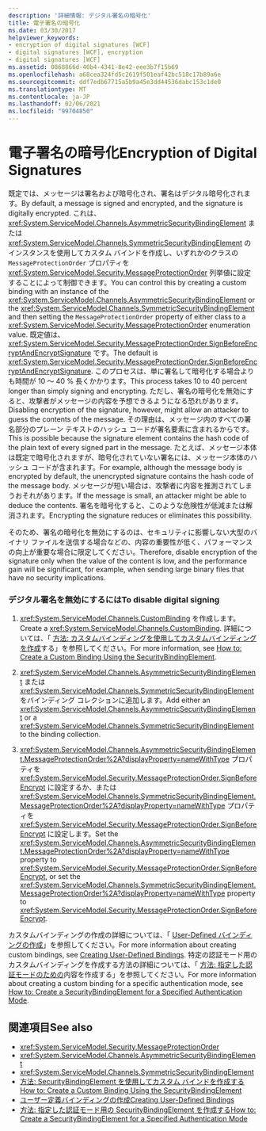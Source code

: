 ```yaml
---
description: '詳細情報: デジタル署名の暗号化'
title: 電子署名の暗号化
ms.date: 03/30/2017
helpviewer_keywords:
- encryption of digital signatures [WCF]
- digital signatures [WCF], encryption
- digital signatures [WCF]
ms.assetid: 0868866d-40b4-4341-8e42-eee3b7f15b69
ms.openlocfilehash: a68cea324fd5c2619f501eaf42bc518c17b89a6e
ms.sourcegitcommit: ddf7edb67715a5b9a45e3dd44536dabc153c1de0
ms.translationtype: MT
ms.contentlocale: ja-JP
ms.lasthandoff: 02/06/2021
ms.locfileid: "99704850"
---
```

# <a name="encryption-of-digital-signatures"></a><span data-ttu-id="bea72-103">電子署名の暗号化</span><span class="sxs-lookup"><span data-stu-id="bea72-103">Encryption of Digital Signatures</span></span>

<span data-ttu-id="bea72-104">既定では、メッセージは署名および暗号化され、署名はデジタル暗号化されます。</span><span class="sxs-lookup"><span data-stu-id="bea72-104">By default, a message is signed and encrypted, and the signature is digitally encrypted.</span></span> <span data-ttu-id="bea72-105">これは、<xref:System.ServiceModel.Channels.AsymmetricSecurityBindingElement> または <xref:System.ServiceModel.Channels.SymmetricSecurityBindingElement> のインスタンスを使用してカスタム バインドを作成し、いずれかのクラスの `MessageProtectionOrder` プロパティを <xref:System.ServiceModel.Security.MessageProtectionOrder> 列挙値に設定することによって制御できます。</span><span class="sxs-lookup"><span data-stu-id="bea72-105">You can control this by creating a custom binding with an instance of the <xref:System.ServiceModel.Channels.AsymmetricSecurityBindingElement> or the <xref:System.ServiceModel.Channels.SymmetricSecurityBindingElement> and then setting the `MessageProtectionOrder` property of either class to a <xref:System.ServiceModel.Security.MessageProtectionOrder> enumeration value.</span></span> <span data-ttu-id="bea72-106">既定値は、<xref:System.ServiceModel.Security.MessageProtectionOrder.SignBeforeEncryptAndEncryptSignature> です。</span><span class="sxs-lookup"><span data-stu-id="bea72-106">The default is <xref:System.ServiceModel.Security.MessageProtectionOrder.SignBeforeEncryptAndEncryptSignature>.</span></span> <span data-ttu-id="bea72-107">このプロセスは、単に署名して暗号化する場合よりも時間が 10 ～ 40 % 長くかかります。</span><span class="sxs-lookup"><span data-stu-id="bea72-107">This process takes 10 to 40 percent longer than simply signing and encrypting.</span></span> <span data-ttu-id="bea72-108">ただし、署名の暗号化を無効にすると、攻撃者がメッセージの内容を予想できるようになる恐れがあります。</span><span class="sxs-lookup"><span data-stu-id="bea72-108">Disabling encryption of the signature, however, might allow an attacker to guess the contents of the message.</span></span> <span data-ttu-id="bea72-109">その理由は、メッセージ内のすべての署名部分のプレーン テキストのハッシュ コードが署名要素に含まれるからです。</span><span class="sxs-lookup"><span data-stu-id="bea72-109">This is possible because the signature element contains the hash code of the plain text of every signed part in the message.</span></span> <span data-ttu-id="bea72-110">たとえば、メッセージ本体は既定で暗号化されますが、暗号化されていない署名には、メッセージ本体のハッシュ コードが含まれます。</span><span class="sxs-lookup"><span data-stu-id="bea72-110">For example, although the message body is encrypted by default, the unencrypted signature contains the hash code of the message body.</span></span> <span data-ttu-id="bea72-111">メッセージが短い場合は、攻撃者に内容を推測されてしまうおそれがあります。</span><span class="sxs-lookup"><span data-stu-id="bea72-111">If the message is small, an attacker might be able to deduce the contents.</span></span> <span data-ttu-id="bea72-112">署名を暗号化すると、このような危険性が低減または解消されます。</span><span class="sxs-lookup"><span data-stu-id="bea72-112">Encrypting the signature reduces or eliminates this possibility.</span></span>  
  
 <span data-ttu-id="bea72-113">そのため、署名の暗号化を無効にするのは、セキュリティに影響しない大型のバイナリ ファイルを送信する場合などの、内容の重要性が低く、パフォーマンスの向上が重要な場合に限定してください。</span><span class="sxs-lookup"><span data-stu-id="bea72-113">Therefore, disable encryption of the signature only when the value of the content is low, and the performance gain will be significant, for example, when sending large binary files that have no security implications.</span></span>  
  
### <a name="to-disable-digital-signing"></a><span data-ttu-id="bea72-114">デジタル署名を無効にするには</span><span class="sxs-lookup"><span data-stu-id="bea72-114">To disable digital signing</span></span>  
  
1. <span data-ttu-id="bea72-115"><xref:System.ServiceModel.Channels.CustomBinding> を作成します。</span><span class="sxs-lookup"><span data-stu-id="bea72-115">Create a <xref:System.ServiceModel.Channels.CustomBinding>.</span></span> <span data-ttu-id="bea72-116">詳細については、「 [方法: カスタムバインディングを使用してカスタムバインディングを作成](how-to-create-a-custom-binding-using-the-securitybindingelement.md)する」を参照してください。</span><span class="sxs-lookup"><span data-stu-id="bea72-116">For more information, see [How to: Create a Custom Binding Using the SecurityBindingElement](how-to-create-a-custom-binding-using-the-securitybindingelement.md).</span></span>  
  
2. <span data-ttu-id="bea72-117"><xref:System.ServiceModel.Channels.AsymmetricSecurityBindingElement> または <xref:System.ServiceModel.Channels.SymmetricSecurityBindingElement> をバインディング コレクションに追加します。</span><span class="sxs-lookup"><span data-stu-id="bea72-117">Add either an <xref:System.ServiceModel.Channels.AsymmetricSecurityBindingElement> or a <xref:System.ServiceModel.Channels.SymmetricSecurityBindingElement> to the binding collection.</span></span>  
  
3. <span data-ttu-id="bea72-118"><xref:System.ServiceModel.Channels.AsymmetricSecurityBindingElement.MessageProtectionOrder%2A?displayProperty=nameWithType> プロパティを <xref:System.ServiceModel.Security.MessageProtectionOrder.SignBeforeEncrypt> に設定するか、または <xref:System.ServiceModel.Channels.SymmetricSecurityBindingElement.MessageProtectionOrder%2A?displayProperty=nameWithType> プロパティを <xref:System.ServiceModel.Security.MessageProtectionOrder.SignBeforeEncrypt> に設定します。</span><span class="sxs-lookup"><span data-stu-id="bea72-118">Set the <xref:System.ServiceModel.Channels.AsymmetricSecurityBindingElement.MessageProtectionOrder%2A?displayProperty=nameWithType> property to <xref:System.ServiceModel.Security.MessageProtectionOrder.SignBeforeEncrypt>, or set the <xref:System.ServiceModel.Channels.SymmetricSecurityBindingElement.MessageProtectionOrder%2A?displayProperty=nameWithType> property to <xref:System.ServiceModel.Security.MessageProtectionOrder.SignBeforeEncrypt>.</span></span>  
  
 <span data-ttu-id="bea72-119">カスタムバインディングの作成の詳細については、「 [User-Defined バインディングの作成](../extending/creating-user-defined-bindings.md)」を参照してください。</span><span class="sxs-lookup"><span data-stu-id="bea72-119">For more information about creating custom bindings, see [Creating User-Defined Bindings](../extending/creating-user-defined-bindings.md).</span></span> <span data-ttu-id="bea72-120">特定の認証モード用のカスタムバインディングを作成する方法の詳細については、「 [方法: 指定した認証モードのための](how-to-create-a-securitybindingelement-for-a-specified-authentication-mode.md)内容を作成する」を参照してください。</span><span class="sxs-lookup"><span data-stu-id="bea72-120">For more information about creating a custom binding for a specific authentication mode, see [How to: Create a SecurityBindingElement for a Specified Authentication Mode](how-to-create-a-securitybindingelement-for-a-specified-authentication-mode.md).</span></span>  
  
## <a name="see-also"></a><span data-ttu-id="bea72-121">関連項目</span><span class="sxs-lookup"><span data-stu-id="bea72-121">See also</span></span>

- <xref:System.ServiceModel.Security.MessageProtectionOrder>
- <xref:System.ServiceModel.Channels.AsymmetricSecurityBindingElement>
- <xref:System.ServiceModel.Channels.SymmetricSecurityBindingElement>
- [<span data-ttu-id="bea72-122">方法: SecurityBindingElement を使用してカスタム バインドを作成する</span><span class="sxs-lookup"><span data-stu-id="bea72-122">How to: Create a Custom Binding Using the SecurityBindingElement</span></span>](how-to-create-a-custom-binding-using-the-securitybindingelement.md)
- [<span data-ttu-id="bea72-123">ユーザー定義バインディングの作成</span><span class="sxs-lookup"><span data-stu-id="bea72-123">Creating User-Defined Bindings</span></span>](../extending/creating-user-defined-bindings.md)
- [<span data-ttu-id="bea72-124">方法: 指定した認証モード用の SecurityBindingElement を作成する</span><span class="sxs-lookup"><span data-stu-id="bea72-124">How to: Create a SecurityBindingElement for a Specified Authentication Mode</span></span>](how-to-create-a-securitybindingelement-for-a-specified-authentication-mode.md)
